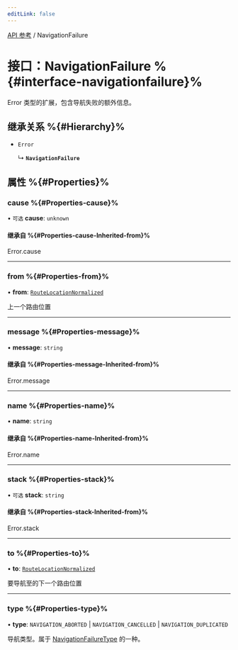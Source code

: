 ```yaml
---
editLink: false
---
```


[API 参考](../index.md) / NavigationFailure

# 接口：NavigationFailure %{#interface-navigationfailure}%

Error 类型的扩展，包含导航失败的额外信息。

## 继承关系 %{#Hierarchy}%

- `Error`

  ↳ **`NavigationFailure`**

## 属性 %{#Properties}%

### cause %{#Properties-cause}%

• `可选` **cause**: `unknown`

#### 继承自 %{#Properties-cause-Inherited-from}%

Error.cause

___

### from %{#Properties-from}%

• **from**: [`RouteLocationNormalized`](RouteLocationNormalized.md)

上一个路由位置

___

### message %{#Properties-message}%

• **message**: `string`

#### 继承自 %{#Properties-message-Inherited-from}%

Error.message

___

### name %{#Properties-name}%

• **name**: `string`

#### 继承自 %{#Properties-name-Inherited-from}%

Error.name

___

### stack %{#Properties-stack}%

• `可选` **stack**: `string`

#### 继承自 %{#Properties-stack-Inherited-from}%

Error.stack

___

### to %{#Properties-to}%

• **to**: [`RouteLocationNormalized`](RouteLocationNormalized.md)

要导航至的下一个路由位置

___

### type %{#Properties-type}%

• **type**: `NAVIGATION_ABORTED` \| `NAVIGATION_CANCELLED` \| `NAVIGATION_DUPLICATED`

导航类型。属于 [NavigationFailureType](../enums/NavigationFailureType.md) 的一种。
